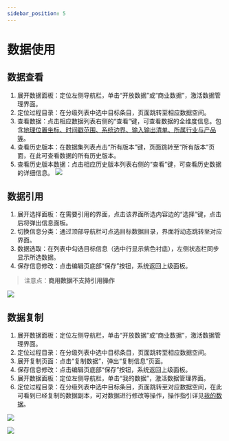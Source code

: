 ```yaml
---
sidebar_position: 5
---
```


# 数据使用

## 数据查看

1. 展开数据面板：定位左侧导航栏，单击“开放数据”或“商业数据”，激活数据管理界面。
2. 定位过程目录：在分级列表中选中目标条目，页面跳转至相应数据空间。
3. 查看数据：点击相应数据列表右侧的“查看”键，可查看数据的全维度信息。包含[地理位置坐标、时间戳范围、系统边界、输入输出清单、所属行业与产品等](https://www.carbonfootprint.network/docs/cifa-guidelines/lca-database-guideline/chapter-6-appendix#%E4%BA%A7%E5%93%81%E6%B5%81%E5%88%86%E7%B1%BB)。
4. 查看历史版本：在数据集列表点击“所有版本”键，页面跳转至“所有版本”页面，在此可查看数据的所有历史版本。
5. 查看历史版本数据：点击相应历史版本列表右侧的“查看”键，可查看历史数据的详细信息。
 ![](./img/open1.png)

## 数据引用

1. 展开选择面板：在需要引用的界面，点击该界面所选内容边的“选择”键，点击后将弹出信息面板。  
2. 切换信息分类：通过顶部导航栏可点选目标数据目录，界面将动态跳转至对应界面。  
3. 数据选取：在列表中勾选目标信息（选中行显示紫色衬底），左侧状态栏同步显示所选数据。
4. 保存信息修改：点击编辑页底部“保存”按钮，系统返回上级面板。

>注意点：**商用数据不支持引用操作**

![](./img/choose.png)  

## 数据复制  

1. 展开数据面板：定位左侧导航栏，单击“开放数据”或“商业数据”，激活数据管理界面。
2. 定位过程目录：在分级列表中选中目标条目，页面跳转至相应数据空间。
3. 展开复制页面：点击“复制数据”，弹出“复制信息”页面。
4. 保存信息修改：点击编辑页底部“保存”按钮，系统返回上级面板。
5. 展开数据面板：定位左侧导航栏，单击“我的数据”，激活数据管理界面。
6. 定位过程目录：在分级列表中选中目标条目，页面跳转至对应数据空间，在此可看到已经复制的数据副本，可对数据进行修改等操作，操作指引详见[我的数据](./create-my-data.md)。

![](./img/open2.png)

![](./img/open3.png)
